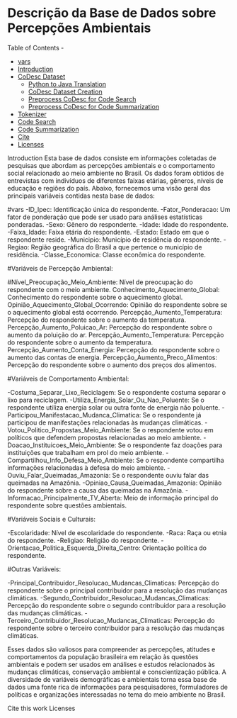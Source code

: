 # Descrição da Base de Dados sobre Percepções Ambientais

Table of Contents
-<!-- TOC depthFrom:1 depthTo:6 withLinks:1 updateOnSave:1 orderedList:0 -->

- [vars](#vars)
- [Introduction](#introduction)
- [CoDesc Dataset](#codesc-dataset)
    - [Python to Java Translation](#python-to-java-translation)
    - [CoDesc Dataset Creation](#codesc-dataset-creation)
    - [Preprocess CoDesc for Code Search](#preprocess-codesc-for-code-search)
    - [Preprocess CoDesc for Code Summarization](#preprocess-codesc-for-code-summarization)
- [Tokenizer](#tokenizer)
- [Code Search](#code-search)
- [Code Summarization](#code-summarization)
- [Cite](#cite-this-work)
- [Licenses](#licenses)

<!-- /TOC -->

Introduction
Esta base de dados consiste em informações coletadas de pesquisas que abordam as percepções ambientais e o comportamento social relacionado ao meio ambiente no Brasil. Os dados foram obtidos de entrevistas com indivíduos de diferentes faixas etárias, gêneros, níveis de educação e regiões do país. Abaixo, fornecemos uma visão geral das principais variáveis contidas nesta base de dados:

#vars
-ID_Ipec: Identificação única do respondente.
-Fator_Ponderacao: Um fator de ponderação que pode ser usado para análises estatísticas ponderadas.
-Sexo: Gênero do respondente.
-Idade: Idade do respondente.
-Faixa_Idade: Faixa etária do respondente.
-Estado: Estado em que o respondente reside.
-Municipio: Município de residência do respondente.
-Regiao: Região geográfica do Brasil a que pertence o município de residência.
-Classe_Economica: Classe econômica do respondente.

#Variáveis de Percepção Ambiental:

#Nível_Preocupação_Meio_Ambiente: Nível de preocupação do respondente com o meio ambiente.
Conhecimento_Aquecimento_Global: Conhecimento do respondente sobre o aquecimento global.
Opinião_Aquecimento_Global_Ocorrendo: Opinião do respondente sobre se o aquecimento global está ocorrendo.
Percepção_Aumento_Temperatura: Percepção do respondente sobre o aumento da temperatura.
Percepção_Aumento_Poluicao_Ar: Percepção do respondente sobre o aumento da poluição do ar.
Percepção_Aumento_Temperatura: Percepção do respondente sobre o aumento da temperatura.
Percepção_Aumento_Conta_Energia: Percepção do respondente sobre o aumento das contas de energia.
Percepção_Aumento_Preco_Alimentos: Percepção do respondente sobre o aumento dos preços dos alimentos.

#Variáveis de Comportamento Ambiental:

-Costuma_Separar_Lixo_Reciclagem: Se o respondente costuma separar o lixo para reciclagem.
-Utiliza_Energia_Solar_Ou_Nao_Poluente: Se o respondente utiliza energia solar ou outra fonte de energia não poluente.
-Participou_Manifestacao_Mudanca_Climatica: Se o respondente já participou de manifestações relacionadas às mudanças climáticas.
-Votou_Politico_Propostas_Meio_Ambiente: Se o respondente votou em políticos que defendem propostas relacionadas ao meio ambiente.
-Doacao_Instituicoes_Meio_Ambiente: Se o respondente faz doações para instituições que trabalham em prol do meio ambiente.
-Compartilhou_Info_Defesa_Meio_Ambiente: Se o respondente compartilha informações relacionadas à defesa do meio ambiente.
-Ouviu_Falar_Queimadas_Amazonia: Se o respondente ouviu falar das queimadas na Amazônia.
-Opiniao_Causa_Queimadas_Amazonia: Opinião do respondente sobre a causa das queimadas na Amazônia.
-Informacao_Principalmente_TV_Aberta: Meio de informação principal do respondente sobre questões ambientais.

#Variáveis Sociais e Culturais:

-Escolaridade: Nível de escolaridade do respondente.
-Raca: Raça ou etnia do respondente.
-Religiao: Religião do respondente.
-Orientacao_Politica_Esquerda_Direita_Centro: Orientação política do respondente.

#Outras Variáveis:

-Principal_Contribuidor_Resolucao_Mudancas_Climaticas: Percepção do respondente sobre o principal contribuidor para a resolução das mudanças climáticas.
-Segundo_Contribuidor_Resolucao_Mudancas_Climaticas: Percepção do respondente sobre o segundo contribuidor para a resolução das mudanças climáticas.
-Terceiro_Contribuidor_Resolucao_Mudancas_Climaticas: Percepção do respondente sobre o terceiro contribuidor para a resolução das mudanças climáticas.

Esses dados são valiosos para compreender as percepções, atitudes e comportamentos da população brasileira em relação às questões ambientais e podem ser usados em análises e estudos relacionados às mudanças climáticas, conservação ambiental e conscientização pública. A diversidade de variáveis demográficas e ambientais torna essa base de dados uma fonte rica de informações para pesquisadores, formuladores de políticas e organizações interessadas no tema do meio ambiente no Brasil.



Cite this work
Licenses
